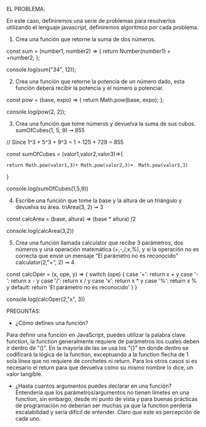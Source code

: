 EL PROBLEMA:

En este caso, definiremos una serie de problemas para resolverlos utilizando el lenguaje javascript, definiremos algoritmos por cada problema.

1. Crea una función que retorne la suma de dos números.

const sum = (number1, number2) => {
  return Number(number1) + +number2;
};

console.log(sum("34", 12));

2. Crea una función que retorne la potencia de un número dado, esta función deberá recibir la potencia y el número a potenciar.

const pow = (base, expo) => {
  return Math.pow(base, expo);
};

console.log(pow(2, 2));

3. Crea una función que tome números y devuelva la suma de sus cubos. sumOfCubes(1, 5, 9) ➞ 855

// Since 1^3 + 5^3 + 9^3 = 1 + 125 + 729 = 855

const sumOfCubes = (valor1,valor2,valor3)=>{

    return Math.pow(valor1,3)+ Math.pow(valor2,3)+  Math.pow(valor3,3)
}

console.log(sumOfCubes(1,5,9))

4. Escribe una función que tome la base y la altura de un triángulo y devuelva su área.
triArea(3, 2) ➞ 3

const calcArea = (base, altura) => (base * altura) /2

console.log(calcArea(3,2))

5. Crea una función llamada calculator que recibe 3 parámetros, dos números y una operación matemática 
(+,-,/,x,%), y si la operación no es correcta que envié un mensaje “El parámetro no es reconocido” calculator(2,"+", 2) ➞ 4

const calcOper = (x, ope, y) => {
    switch (ope) {
        case '+':
            return x + y
        case '-':
            return x - y
        case '/':
            return x / y
        case 'x':
            return x * y
        case '%':
            return x % y
        default:
            return 'El parámetro no es reconocido'
    }
}

console.log(calcOper(2,"x", 3))

PREGUNTAS:

-  ¿Cómo defines una función?

Para definir una función en JavaScript, puedes utilizar la palabra clave function, la function generalmente requiere de parámetros los cuales deben ir dentro de "()". En la mayoría de las se usa los "{}" en donde dentro se codificará la lógica de la function, exceptuando a la function flecha de 1 sola línea que no requiere de corchetes ni return. Para los otros casos sí es necesario el return para que devuelva como su mismo nombre lo dice, un valor tangible. 


-  ¿Hasta cuantos argumentos puedes declarar en una función?
Entendería que los parámetros/argumentos no tienen límetes en una function, sin embargo, desde mi punto de vista y para buenas prácticas de programación no deberían ser muchas ya que la function perdería escalabilidad y sería difícil de entender. Claro que este es percepción de cada uno.
